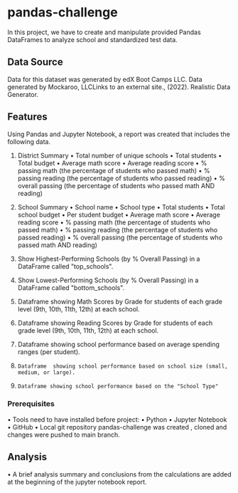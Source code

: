 # pandas-challenge
In this project, we have to create and manipulate  provided Pandas DataFrames to analyze school and standardized test data.

## Data Source
Data for this dataset was generated by edX Boot Camps LLC. Data generated by Mockaroo, LLCLinks to an external site., (2022). Realistic Data Generator. 

## Features
Using Pandas and Jupyter Notebook, a report  was created that includes the following data.
1)   District Summary
•    Total number of unique schools
•    Total students
•    Total budget
•    Average math score
•    Average reading score
•    % passing math (the percentage of students who passed math)
•    % passing reading (the percentage of students who passed reading)
•    % overall passing (the percentage of students who passed math AND reading)

2)   School Summary
•    School name
•    School type
•    Total students
•    Total school budget
•    Per student budget
•    Average math score
•    Average reading score
•    % passing math (the percentage of students who passed math)
•    % passing reading (the percentage of students who passed reading)
•    % overall passing (the percentage of students who passed math AND reading)

3)    Show Highest-Performing Schools (by % Overall Passing) in a DataFrame called "top_schools".
4)    Show Lowest-Performing Schools (by % Overall Passing) in a DataFrame called "bottom_schools".
5)    Dataframe showing Math Scores by Grade for students of each grade level (9th, 10th, 11th, 12th) at each school.
6)    Dataframe showing Reading Scores by Grade for students of each grade level (9th, 10th, 11th, 12th) at each school.
7)    Dataframe showing school performance based on average spending ranges (per student).
8)     Dataframe  showing school performance based on school size (small, medium, or large).
9)     Dataframe showing school performance based on the "School Type"


### Prerequisites
•    Tools need to have installed before project:
•    Python 
•    Jupyter Notebook
•    GitHub
•    Local git repository pandas-challenge was created , cloned and changes were pushed to main branch.

## Analysis
•    A brief analysis summary and conclusions from the calculations are added at the beginning of the jupyter notebook report.


